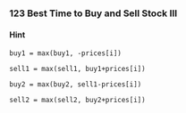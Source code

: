 ### 123 Best Time to Buy and Sell Stock III

#### Hint

`buy1 = max(buy1, -prices[i])`

`sell1 = max(sell1, buy1+prices[i])`

`buy2 = max(buy2, sell1-prices[i])`

`sell2 = max(sell2, buy2+prices[i])`

